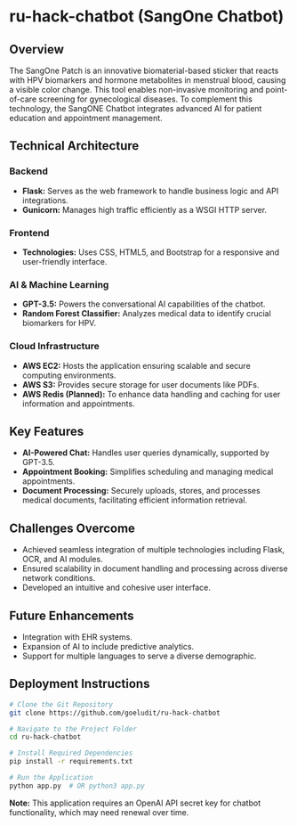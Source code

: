 # ru-hack-chatbot (SangOne Chatbot)

## Overview

The SangOne Patch is an innovative biomaterial-based sticker that reacts with HPV biomarkers and hormone metabolites in menstrual blood, causing a visible color change. This tool enables non-invasive monitoring and point-of-care screening for gynecological diseases. To complement this technology, the SangONE Chatbot integrates advanced AI for patient education and appointment management.

## Technical Architecture

### Backend
- **Flask:** Serves as the web framework to handle business logic and API integrations.
- **Gunicorn:** Manages high traffic efficiently as a WSGI HTTP server.

### Frontend
- **Technologies:** Uses CSS, HTML5, and Bootstrap for a responsive and user-friendly interface.

### AI & Machine Learning
- **GPT-3.5:** Powers the conversational AI capabilities of the chatbot.
- **Random Forest Classifier:** Analyzes medical data to identify crucial biomarkers for HPV.

### Cloud Infrastructure
- **AWS EC2:** Hosts the application ensuring scalable and secure computing environments.
- **AWS S3:** Provides secure storage for user documents like PDFs.
- **AWS Redis (Planned):** To enhance data handling and caching for user information and appointments.

## Key Features

- **AI-Powered Chat:** Handles user queries dynamically, supported by GPT-3.5.
- **Appointment Booking:** Simplifies scheduling and managing medical appointments.
- **Document Processing:** Securely uploads, stores, and processes medical documents, facilitating efficient information retrieval.

## Challenges Overcome

- Achieved seamless integration of multiple technologies including Flask, OCR, and AI modules.
- Ensured scalability in document handling and processing across diverse network conditions.
- Developed an intuitive and cohesive user interface.

## Future Enhancements

- Integration with EHR systems.
- Expansion of AI to include predictive analytics.
- Support for multiple languages to serve a diverse demographic.

## Deployment Instructions

```bash
# Clone the Git Repository
git clone https://github.com/goeludit/ru-hack-chatbot

# Navigate to the Project Folder
cd ru-hack-chatbot

# Install Required Dependencies
pip install -r requirements.txt

# Run the Application
python app.py  # OR python3 app.py
```

**Note:** This application requires an OpenAI API secret key for chatbot functionality, which may need renewal over time.
